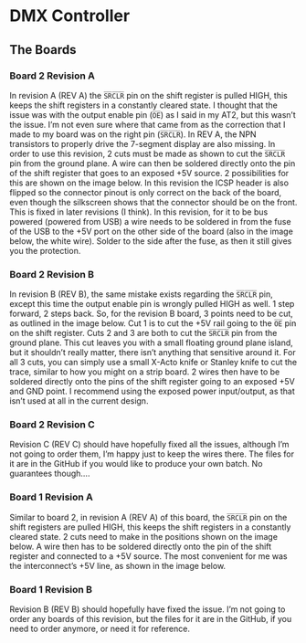 # DMX Controller
## The Boards 
### Board 2 Revision A
In revision A (REV A) the `S̅R̅C̅L̅R̅` pin on the shift register is pulled HIGH, this keeps the shift registers in a constantly cleared state. I thought that the issue was with the output enable pin (`O̅E̅`) as I said in my AT2, but this wasn’t the issue. I’m not even sure where that came from as the correction that I made to my board was on the right pin (`S̅R̅C̅L̅R̅`). In REV A, the NPN transistors to properly drive the 7-segment display are also missing. In order to use this revision, 2 cuts must be made as shown to cut the `S̅R̅C̅L̅R̅` pin from the ground plane. A wire can then be soldered directly onto the pin of the shift register that goes to an exposed +5V source. 2 possibilities for this are shown on the image below. In this revision the ICSP header is also flipped so the connector pinout is only correct on the back of the board, even though the silkscreen shows that the connector should be on the front. This is fixed in later revisions (I think). In this revision, for it to be bus powered (powered from USB) a wire needs to be soldered in from the fuse of the USB to the +5V port on the other side of the board (also in the image below, the white wire). Solder to the side after the fuse, as then it still gives you the protection. 

### Board 2 Revision B
In revision B (REV B), the same mistake exists regarding the `S̅R̅C̅L̅R̅` pin, except this time the output enable pin is wrongly pulled HIGH as well. 1 step forward, 2 steps back. So, for the revision B board, 3 points need to be cut, as outlined in the image below. Cut 1 is to cut the +5V rail going to the `O̅E̅` pin on the shift register. Cuts 2 and 3 are both to cut the `S̅R̅C̅L̅R̅` pin from the ground plane. This cut leaves you with a small floating ground plane island, but it shouldn’t really matter, there isn’t anything that sensitive around it. For all 3 cuts, you can simply use a small X-Acto knife or Stanley knife to cut the trace, similar to how you might on a strip board. 2 wires then have to be soldered directly onto the pins of the shift register going to an exposed +5V and GND point. I recommend using the exposed power input/output, as that isn’t used at all in the current design.

### Board 2 Revision C
Revision C (REV C) should have hopefully fixed all the issues, although I’m not going to order them, I’m happy just to keep the wires there. The files for it are in the GitHub if you would like to produce your own batch. No guarantees though….

### Board 1 Revision A
Similar to board 2, in revision A (REV A) of this board, the `S̅R̅C̅L̅R̅` pin on the shift registers are pulled HIGH, this keeps the shift registers in a constantly cleared state. 2 cuts need to make in the positions shown on the image below. A wire then has to be soldered directly onto the pin of the shift register and connected to a +5V source. The most convenient for me was the interconnect’s +5V line, as shown in the image below. 

### Board 1 Revision B
Revision B (REV B) should hopefully have fixed the issue. I’m not going to order any boards of this revision, but the files for it are in the GitHub, if you need to order anymore, or need it for reference. 
